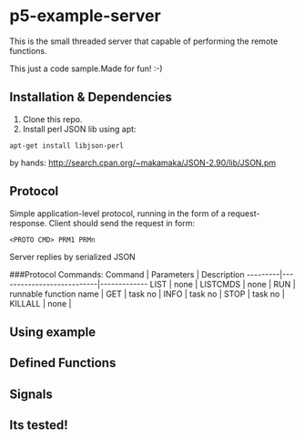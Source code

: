 p5-example-server
=================

This is the small threaded server that capable of performing the remote functions.

This just a code sample.Made for fun! :-)

Installation & Dependencies
---
1. Clone this repo.
2. Install perl JSON lib
using apt:
```
apt-get install libjson-perl
```

by hands:
http://search.cpan.org/~makamaka/JSON-2.90/lib/JSON.pm





Protocol
---
Simple application-level protocol, running in the form of a request-response.
Client should send the request in form:
```
<PROTO CMD> PRM1 PRMn
```

Server replies by serialized JSON



###Protocol Commands:
Command  | Parameters                | Description
---------|---------------------------|-------------
LIST     | none                      |
LISTCMDS | none                      |
RUN      | runnable function name    |
GET      | task no                   |
INFO     | task no                   |
STOP     | task no                   | 
KILLALL  | none                      |


Using example
---

Defined Functions
---

Signals
---

Its tested!
---
